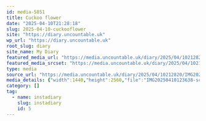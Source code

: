 ```yaml
---
id: media-5851
title: Cuckoo flower
date: "2025-04-10T21:28:18"
slug: 2025-04-10-cuckooflower
site: "https://diary.uncountable.uk"
wp_url: "https://diary.uncountable.uk"
root_slug: diary
site_name: My Diary
featured_media_url: "https://media.uncountable.uk/diary/2025/04/10212820/IMG20250410123638-scaled.webp"
featured_media_srcset: "https://media.uncountable.uk/diary/2025/04/10212820/IMG20250410123638-169x300.webp 169w, https://media.uncountable.uk/diary/2025/04/10212820/IMG20250410123638-576x1024.webp 576w, https://media.uncountable.uk/diary/2025/04/10212820/IMG20250410123638-150x150.webp 150w, https://media.uncountable.uk/diary/2025/04/10212820/IMG20250410123638-360x640.webp 360w, https://media.uncountable.uk/diary/2025/04/10212820/IMG20250410123638-scaled.webp 1440w"
type: media
source_url: "https://media.uncountable.uk/diary/2025/04/10212820/IMG20250410123638-scaled.webp"
media_details: {"width":1440,"height":2560,"file":"IMG20250410123638-scaled.webp","filesize":180474,"sizes":{"medium":{"file":"IMG20250410123638-169x300.webp","width":169,"height":300,"filesize":18166,"mime_type":"image/webp","source_url":"https://media.uncountable.uk/diary/2025/04/10212820/IMG20250410123638-169x300.webp"},"large":{"file":"IMG20250410123638-576x1024.webp","width":576,"height":1024,"filesize":62886,"mime_type":"image/webp","source_url":"https://media.uncountable.uk/diary/2025/04/10212820/IMG20250410123638-576x1024.webp"},"thumbnail":{"file":"IMG20250410123638-150x150.webp","width":150,"height":150,"filesize":12344,"mime_type":"image/webp","source_url":"https://media.uncountable.uk/diary/2025/04/10212820/IMG20250410123638-150x150.webp"},"mobwidth":{"file":"IMG20250410123638-360x640.webp","width":360,"height":640,"filesize":37912,"mime_type":"image/webp","source_url":"https://media.uncountable.uk/diary/2025/04/10212820/IMG20250410123638-360x640.webp"},"full":{"file":"IMG20250410123638-scaled.webp","width":1440,"height":2560,"mime_type":"image/webp","source_url":"https://media.uncountable.uk/diary/2025/04/10212820/IMG20250410123638-scaled.webp"}},"image_meta":{"aperture":"0","credit":"","camera":"","caption":"","created_timestamp":"0","copyright":"","focal_length":"0","iso":"0","shutter_speed":"0","title":"","orientation":"0","keywords":[]},"original_image":"IMG20250410123638.webp"}
category: []
tag:
  - name: instadiary
    slug: instadiary
    id: 5
---
```


